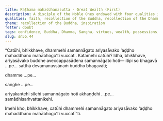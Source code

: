 ```yaml
---
title: Paṭhama mahaddhanasutta - Great Wealth (First)
description: A disciple of the Noble Ones endowed with four qualities is called ‘wealthy, of great wealth, of great possessions.’
qualities: faith, recollection of the Buddha, recollection of the Dhamma, recollection of the Sangha, ethical conduct
theme: recollection of the Buddha, inspiration
fetter: doubt
tags: confidence, Buddha, Dhamma, Sangha, virtues, wealth, possessions, sn, sn45-56, sn55
slug: sn55.44
---
```


“Catūhi, bhikkhave, dhammehi samannāgato ariyasāvako ‘aḍḍho mahaddhano mahābhogo’ti vuccati. Katamehi catūhi? Idha, bhikkhave, ariyasāvako buddhe aveccappasādena samannāgato hoti— itipi so bhagavā …pe… satthā devamanussānaṁ buddho bhagavāti;

dhamme …pe…

saṅghe …pe…

ariyakantehi sīlehi samannāgato hoti akhaṇḍehi …pe… samādhisaṁvattanikehi.

Imehi kho, bhikkhave, catūhi dhammehi samannāgato ariyasāvako ‘aḍḍho mahaddhano mahābhogo’ti vuccatī”ti.
